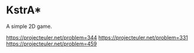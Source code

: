 # KstrA\*

A simple 2D game.

https://projecteuler.net/problem=344
https://projecteuler.net/problem=331
https://projecteuler.net/problem=459
